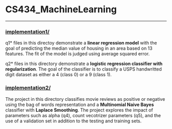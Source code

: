 # CS434_MachineLearning
___

### [implementation1/](https://github.com/kvarforl/CS434_MachineLearning/tree/master/implementation1)

q1* files in this directoy demonstrate a **linear regression model** with the goal of predicting the median value of housing in an area based on 13 features. The fit of the model is judged using average squared error.

q2* files in this directory demonstrate a **logistic regression classifier with regularization**. The goal of the classifier is to classify a USPS handwritted digit dataset as either a 4 (class 0) or a 9 (class 1).

### [implementation2/](https://github.com/kvarforl/CS434_MachineLearning/tree/master/implementation2)

The project in this directory classifies movie reviews as positive or negative using the bag of words representation and a **Multinomial Naive Bayes** classifier with **Laplace Smoothing**. The project explores the impact of parameters such as alpha (q4), count vecotrizer parameters (q5), and the use of a validation set in addition to the testing and training sets.
